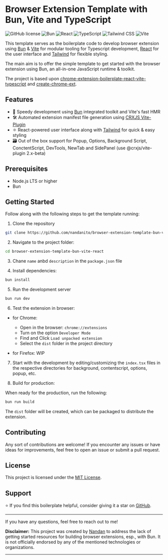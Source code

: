 # Browser Extension Template with Bun, Vite and TypeScript

![GitHub license](https://img.shields.io/github/license/nandanito/browser-extension-template-bun-vite-react)
![Bun](https://img.shields.io/badge/bun-1.x-blue)
![React](https://img.shields.io/badge/react-18.x-blue)
![TypeScript](https://img.shields.io/badge/typescript-5.x-blue)
![Tailwind CSS](https://img.shields.io/badge/tailwindcss-3.x-blue)
![Vite](https://img.shields.io/badge/vite-5.x-blue)

This template serves as the boilerplate code to develop browser extension using [Bun](https://bun.sh/) & [Vite](https://vitejs.dev/) for modular tooling for Typescript development, [React](https://react.dev/) for the user interface and [Tailwind](https://tailwindcss.com/) for flexible styling.

The main aim is to offer the simple template to get started with the browser extension using Bun, an all-in-one JavaScript runtime & toolkit.

The project is based upon [chrome-extension-boilerplate-react-vite-typescript](https://github.com/himalaya0035/chrome-extension-boilerplate-react-vite-typescript/) and [create-chrome-ext](https://github.com/guocaoyi/create-chrome-ext).

## Features

- 🚀 Speedy development using [Bun](https://bun.sh/) integrated toolkit and Vite's fast HMR
- 🛠️ Automated extension manifest file generation using [CRXJS Vite-Plugin](https://crxjs.dev/vite-plugin)
- ⚛️ React-powered user interface along with [Tailwind](https://tailwindcss.com/) for quick & easy styling
- 🗃️ Out of the box support for Popup, Options, Background Script, ConctentScript, DevTools, NewTab and SidePanel (use @crxjs/vite-plugin 2.x-beta)

## Prerequisites

- Node.js LTS or higher
- Bun

## Getting Started

Follow along with the following steps to get the template running:

1. Clone the repository

```sh
git clone https://github.com/nandanito/browser-extension-template-bun-vite-react.git
```

2. Navigate to the project folder:

```sh
cd browser-extension-template-bun-vite-react
```

3. Chane `name` anbd `description` in the `package.json` file

4. Install dependencies:

```sh
bun install
```

5. Run the development server

```sh
bun run dev
```

6. Test the extension in browser:

- for Chrome:

  - Open in the browser: `chrome://extensions`
  - Turn on the option `Developer Mode`
  - Find and Click `Load unpacked extension`
  - Select the `dist` folder in the project directory

- for Firefox: WIP

7. Start with the development by editing/customizing the `index.tsx` files in the respective directories for background, contentscript, options, popup, etc.

8. Build for production:

When ready for the production, run the following:

```sh
bun run build
```

The `dist` folder will be created, which can be packaged to distribute the extension.

## Contributing

Any sort of contributions are welcome! If you encounter any issues or have ideas for improvements, feel free to open an issue or submit a pull request.

## License

This project is licensed under the [MIT License](LICENSE).

## Support

⭐️ If you find this boilerplate helpful, consider giving it a star on [GitHub](https://github.com/nandanito/browser-extension-template-bun-vite-react).

---

If you have any questions, feel free to reach out to me!

**Disclaimer:** This project was created by [Nandan](https://github.com/nandanito/) to address the lack of getting started resources for building browser extensions, esp., with Bun. It is not officially endorsed by any of the mentioned technologies or organizations.

---
